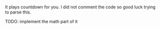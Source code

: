 It plays countdown for you. I did not comment the code so good luck trying to parse this.

TODO: implement the math part of it
